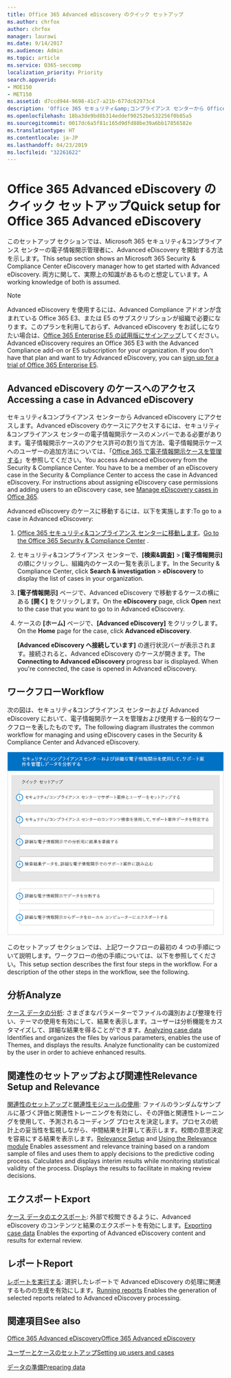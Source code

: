 ```yaml
---
title: Office 365 Advanced eDiscovery のクイック セットアップ
ms.author: chrfox
author: chrfox
manager: laurawi
ms.date: 9/14/2017
ms.audience: Admin
ms.topic: article
ms.service: O365-seccomp
localization_priority: Priority
search.appverid:
- MOE150
- MET150
ms.assetid: d7ccd944-9698-41c7-a21b-677dc62973c4
description: 'Office 365 セキュリティ&amp;コンプライアンス センターから Office 365 Advanced eDiscovery にアクセスする方法を説明し、Advanced eDiscovery を使用するための一般的なワークフローを確認します。  '
ms.openlocfilehash: 18ba3de9bd8b314eddef90252be532256f0b85a5
ms.sourcegitcommit: 0017dc6a5f81c165d9dfd88be39a6bb17856582e
ms.translationtype: HT
ms.contentlocale: ja-JP
ms.lasthandoff: 04/23/2019
ms.locfileid: "32261622"
---
```

# <a name="quick-setup-for-office-365-advanced-ediscovery"></a><span data-ttu-id="4fe59-103">Office 365 Advanced eDiscovery のクイック セットアップ</span><span class="sxs-lookup"><span data-stu-id="4fe59-103">Quick setup for Office 365 Advanced eDiscovery</span></span>

<span data-ttu-id="4fe59-104">このセットアップ セクションでは、Microsoft 365 セキュリティ&amp;コンプライアンス センターの電子情報開示管理者に、Advanced eDiscovery を開始する方法を示します。</span><span class="sxs-lookup"><span data-stu-id="4fe59-104">This setup section shows an Microsoft 365 Security &amp; Compliance Center eDiscovery manager how to get started with Advanced eDiscovery.</span></span> <span data-ttu-id="4fe59-105">両方に関して、実際上の知識があるものと想定しています。</span><span class="sxs-lookup"><span data-stu-id="4fe59-105">A working knowledge of both is assumed.</span></span>
  
> [!NOTE]
> <span data-ttu-id="4fe59-p102">Advanced eDiscovery を使用するには、Advanced Compliance アドオンが含まれている Office 365 E3、または E5 のサブスクリプションが組織で必要になります。このプランを利用しておらず、Advanced eDiscovery をお試しになりたい場合は、[Office 365 Enterprise E5 の試用版にサインアップ](https://go.microsoft.com/fwlink/p/?LinkID=698279)してください。</span><span class="sxs-lookup"><span data-stu-id="4fe59-p102">Advanced eDiscovery requires an Office 365 E3 with the Advanced Compliance add-on or E5 subscription for your organization. If you don't have that plan and want to try Advanced eDiscovery, you can [sign up for a trial of Office 365 Enterprise E5](https://go.microsoft.com/fwlink/p/?LinkID=698279).</span></span> 
  
## <a name="accessing-a-case-in-advanced-ediscovery"></a><span data-ttu-id="4fe59-108">Advanced eDiscovery のケースへのアクセス</span><span class="sxs-lookup"><span data-stu-id="4fe59-108">Accessing a case in Advanced eDiscovery</span></span>

<span data-ttu-id="4fe59-p103">セキュリティ&amp;コンプライアンス センターから Advanced eDiscovery にアクセスします。Advanced eDiscovery のケースにアクセスするには、セキュリティ&amp;コンプライアンス センターの電子情報開示ケースのメンバーである必要があります。電子情報開示ケースのアクセス許可の割り当て方法、電子情報開示ケースへのユーザーの追加方法については、「[Office 365 で電子情報開示ケースを管理する](manage-ediscovery-cases.md)」を参照してください。</span><span class="sxs-lookup"><span data-stu-id="4fe59-p103">You access Advanced eDiscovery from the Security &amp; Compliance Center. You have to be a member of an eDiscovery case in the Security &amp; Compliance Center to access the case in Advanced eDiscovery. For instructions about assigning eDiscovery case permissions and adding users to an eDiscovery case, see [Manage eDiscovery cases in Office 365](manage-ediscovery-cases.md).</span></span> 
  
<span data-ttu-id="4fe59-112">Advanced eDiscovery のケースに移動するには、以下を実施します:</span><span class="sxs-lookup"><span data-stu-id="4fe59-112">To go to a case in Advanced eDiscovery:</span></span> 
  
1. <span data-ttu-id="4fe59-113">[Office 365 セキュリティ&amp;コンプライアンス センターに移動します](go-to-the-securitycompliance-center.md)。</span><span class="sxs-lookup"><span data-stu-id="4fe59-113">[Go to the Office 365 Security &amp; Compliance Center](go-to-the-securitycompliance-center.md) .</span></span> 
    
2. <span data-ttu-id="4fe59-114">セキュリティ&amp;コンプライアンス センターで、**[検索&amp;調査]** \> **[電子情報開示]** の順にクリックし、組織内のケースの一覧を表示します。</span><span class="sxs-lookup"><span data-stu-id="4fe59-114">In the Security &amp; Compliance Center, click **Search &amp; investigation** \> **eDiscovery** to display the list of cases in your organization.</span></span> 
    
3. <span data-ttu-id="4fe59-115">**[電子情報開示]** ページで、Advanced eDiscovery で移動するケースの横にある **[開く]** をクリックします。</span><span class="sxs-lookup"><span data-stu-id="4fe59-115">On the **eDiscovery** page, click **Open** next to the case that you want to go to in Advanced eDiscovery.</span></span> 
    
4. <span data-ttu-id="4fe59-116">ケースの **[ホーム]** ページで、**[Advanced eDiscovery]** をクリックします。</span><span class="sxs-lookup"><span data-stu-id="4fe59-116">On the **Home** page for the case, click **Advanced eDiscovery**.</span></span>
    
    <span data-ttu-id="4fe59-p104">**[Advanced eDiscovery へ接続しています]** の進行状況バーが表示されます。接続されると、Advanced eDiscovery のケースが開きます。</span><span class="sxs-lookup"><span data-stu-id="4fe59-p104">The **Connecting to Advanced eDiscovery** progress bar is displayed. When you're connected, the case is opened in Advanced eDiscovery.</span></span> 
    
## <a name="workflow"></a><span data-ttu-id="4fe59-119">ワークフロー</span><span class="sxs-lookup"><span data-stu-id="4fe59-119">Workflow</span></span>

<span data-ttu-id="4fe59-120">次の図は、セキュリティ&amp;コンプライアンス センターおよび Advanced eDiscovery において、電子情報開示ケースを管理および使用する一般的なワークフローを表したものです。</span><span class="sxs-lookup"><span data-stu-id="4fe59-120">The following diagram illustrates the common workflow for managing and using eDiscovery cases in the Security &amp; Compliance Center and Advanced eDiscovery.</span></span> 
  
![図は、Office 365 Advanced eDiscovery のワークフローを示しています。セットアップには、ユーザー&amp;ケースのセットアップ、ケース データの特定、エクスポート、処理の 4 つのフェーズがあり、その後に分析とローカル コンピューターへのエクスポートのフェーズがあります。](media/76589ccc-789d-4581-b3a8-98d339b05979.png)
  
<span data-ttu-id="4fe59-p105">このセットアップ セクションでは、上記ワークフローの最初の 4 つの手順について説明します。ワークフローの他の手順については、以下を参照してください。</span><span class="sxs-lookup"><span data-stu-id="4fe59-p105">This setup section describes the first four steps in the workflow. For a description of the other steps in the workflow, see the following.</span></span>
  
## <a name="analyze"></a><span data-ttu-id="4fe59-124">分析</span><span class="sxs-lookup"><span data-stu-id="4fe59-124">Analyze</span></span>

<span data-ttu-id="4fe59-p106">[ケース データの分析](analyze-case-data-with-advanced-ediscovery.md): さまざまなパラメーターでファイルの識別および整理を行い、テーマの使用を有効にして、結果を表示します。ユーザーは分析機能をカスタマイズして、詳細な結果を得ることができます。</span><span class="sxs-lookup"><span data-stu-id="4fe59-p106">[Analyzing case data](analyze-case-data-with-advanced-ediscovery.md) Identifies and organizes the files by various parameters, enables the use of Themes, and displays the results. Analyze functionality can be customized by the user in order to achieve enhanced results.</span></span> 
  
## <a name="relevance-setup-and-relevance"></a><span data-ttu-id="4fe59-127">関連性のセットアップおよび関連性</span><span class="sxs-lookup"><span data-stu-id="4fe59-127">Relevance Setup and Relevance</span></span>

<span data-ttu-id="4fe59-p107">[関連性のセットアップ](manage-relevance-setup-in-advanced-ediscovery.md)と[関連性モジュールの使用](use-relevance-in-advanced-ediscovery.md): ファイルのランダムなサンプルに基づく評価と関連性トレーニングを有効にし、その評価と関連性トレーニングを使用して、予測されるコーディング プロセスを決定します。プロセスの統計上の妥当性を監視しながら、中間結果を計算して表示します。校閲の意思決定を容易にする結果を表示します。</span><span class="sxs-lookup"><span data-stu-id="4fe59-p107">[Relevance Setup](manage-relevance-setup-in-advanced-ediscovery.md) and [Using the Relevance module](use-relevance-in-advanced-ediscovery.md) Enables assessment and relevance training based on a random sample of files and uses them to apply decisions to the predictive coding process. Calculates and displays interim results while monitoring statistical validity of the process. Displays the results to facilitate in making review decisions.</span></span> 
  
## <a name="export"></a><span data-ttu-id="4fe59-131">エクスポート</span><span class="sxs-lookup"><span data-stu-id="4fe59-131">Export</span></span>

<span data-ttu-id="4fe59-132">[ケース データのエクスポート](export-case-data-in-advanced-ediscovery.md): 外部で校閲できるように、Advanced eDiscovery のコンテンツと結果のエクスポートを有効にします。</span><span class="sxs-lookup"><span data-stu-id="4fe59-132">[Exporting case data](export-case-data-in-advanced-ediscovery.md) Enables the exporting of Advanced eDiscovery content and results for external review.</span></span> 
  
## <a name="report"></a><span data-ttu-id="4fe59-133">レポート</span><span class="sxs-lookup"><span data-stu-id="4fe59-133">Report</span></span>

<span data-ttu-id="4fe59-134">[レポートを実行する](run-reports-in-advanced-ediscovery.md): 選択したレポートで Advanced eDiscovery の処理に関連するものの生成を有効にします。</span><span class="sxs-lookup"><span data-stu-id="4fe59-134">[Running reports](run-reports-in-advanced-ediscovery.md) Enables the generation of selected reports related to Advanced eDiscovery processing.</span></span> 
  
## <a name="see-also"></a><span data-ttu-id="4fe59-135">関連項目</span><span class="sxs-lookup"><span data-stu-id="4fe59-135">See also</span></span>

[<span data-ttu-id="4fe59-136">Office 365 Advanced eDiscovery</span><span class="sxs-lookup"><span data-stu-id="4fe59-136">Office 365 Advanced eDiscovery</span></span>](office-365-advanced-ediscovery.md)
  
[<span data-ttu-id="4fe59-137">ユーザーとケースのセットアップ</span><span class="sxs-lookup"><span data-stu-id="4fe59-137">Setting up users and cases</span></span>](set-up-users-and-cases-in-advanced-ediscovery.md)
  
[<span data-ttu-id="4fe59-138">データの準備</span><span class="sxs-lookup"><span data-stu-id="4fe59-138">Preparing data</span></span>](prepare-data-for-advanced-ediscovery.md)

